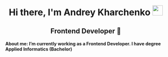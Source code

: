 <h1 align="center">Hi there, I'm Andrey Kharchenko 
<img src="https://github.com/blackcater/blackcater/raw/main/images/Hi.gif" height="32"/></h1>
<h2 align="center">Frontend Developer 🔭</h2>
<h4 align="left">About me: I’m currently working as a Frontend Developer. I have degree Applied Informatics (Bachelor)</h4>


<!--
**AndreyKharchenko/AndreyKharchenko** is a ✨ _special_ ✨ repository because its `README.md` (this file) appears on your GitHub profile.

Here are some ideas to get you started:

- 🔭 I’m currently working on ...
- 🌱 I’m currently learning ...
- 👯 I’m looking to collaborate on ...
- 🤔 I’m looking for help with ...
- 💬 Ask me about ...
- 📫 How to reach me: ...
- 😄 Pronouns: ...
- ⚡ Fun fact: ...
-->
